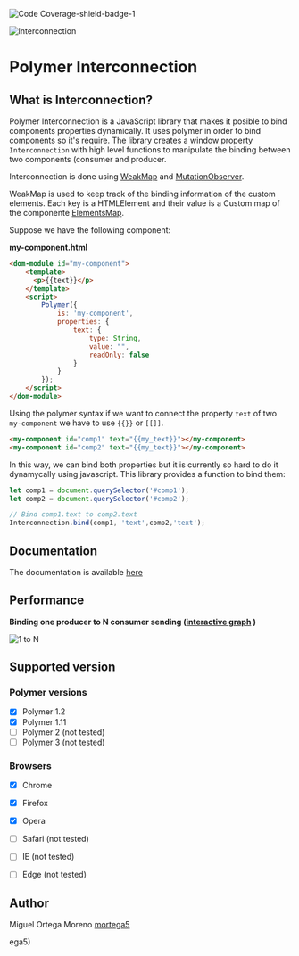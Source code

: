 ![Code Coverage-shield-badge-1](https://img.shields.io/badge/Code%20Coverage-98.43%25-brightgreen.svg)

![Interconnection](https://i.imgur.com/HOFmZy3.png)

# Polymer Interconnection

## What is Interconnection?
Polymer Interconnection is a JavaScript library that makes it posible to bind components properties dynamically. It uses polymer in order to bind components so it's require.
The library creates a window property `Interconnection` with high level functions to manipulate the binding between two components (consumer and producer. 

Interconnection is done using [WeakMap](https://developer.mozilla.org/en-US/docs/Web/JavaScript/Reference/Global_Objects/WeakMap) and [MutationObserver](https://developer.mozilla.org/en-US/docs/Web/API/MutationObserver). 

WeakMap is used to keep track of the binding information of the custom elements. Each key is a HTMLElement and their value is a Custom map of the componente [ElementsMap](https://deusconwet.github.io/interconnection/ElementMap.html).

Suppose we have the following component:

**my-component.html**
```html
<dom-module id="my-component">
    <template>
      <p>{{text}}</p>
    </template>
    <script>
        Polymer({
            is: 'my-component',
            properties: {
                text: {
                    type: String,
                    value: "",
                    readOnly: false
                }
            }
        });
    </script>
</dom-module>
```

Using the polymer syntax if we want to connect the property `text` of two `my-component` we have to use `{{}}` or `[[]]`.

```html
<my-component id="comp1" text="{{my_text}}"></my-component>
<my-component id="comp2" text="{{my_text}}"></my-component>
```

In this way, we can bind both properties but it is currently so hard to do it dynamycally using javascript. This library provides a function to bind them:

```javascript
let comp1 = document.querySelector('#comp1');
let comp2 = document.querySelector('#comp2');

// Bind comp1.text to comp2.text
Interconnection.bind(comp1, 'text',comp2,'text');
```

## Documentation
The documentation is available [here](https://deusconwet.github.io/interconnection)

## Performance

**Binding one producer to N consumer sending  ([interactive graph](https://docs.google.com/spreadsheets/d/e/2PACX-1vQIeEXMiUgyG8PX870wD2yv8yeQVqdP7wXIUFLcOyPwbQEafgALYMpvLqu-uv8ikvvukg-9W-SS6zMZ/pubchart?oid=262117739&format=interactive)
)**

![1 to N](https://i.imgur.com/GQiu6X4.png)

## Supported version

### Polymer versions
- [x] Polymer 1.2
- [x] Polymer 1.11
- [ ] Polymer 2 (not tested)
- [ ] Polymer 3 (not tested)

### Browsers

- [x] Chrome
- [x] Firefox
- [x] Opera
- [ ] Safari (not tested)
- [ ] IE (not tested)
- [ ] Edge (not tested)




## Author

Miguel Ortega Moreno [mortega5](https://github.com/mortega5)

ega5)

